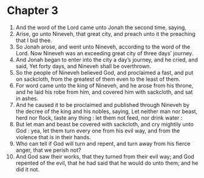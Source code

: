 # Chapter 3

1. And the word of the Lord came unto Jonah the second time, saying,
2. Arise, go unto Nineveh, that great city, and preach unto it the preaching that I bid thee.
3. So Jonah arose, and went unto Nineveh, according to the word of the Lord. Now Nineveh was an exceeding great city of three days’ journey.
4. And Jonah began to enter into the city a day’s journey, and he cried, and said, Yet forty days, and Nineveh shall be overthrown.
5. So the people of Nineveh believed God, and proclaimed a fast, and put on sackcloth, from the greatest of them even to the least of them.
6. For word came unto the king of Nineveh, and he arose from his throne, and he laid his robe from him, and covered him with sackcloth, and sat in ashes.
7. And he caused it to be proclaimed and published through Nineveh by the decree of the king and his nobles, saying, Let neither man nor beast, herd nor flock, taste any thing : let them not feed, nor drink water :
8. But let man and beast be covered with sackcloth, and cry mightily unto God : yea, let them turn every one from his evil way, and from the violence that is in their hands.
9. Who can tell if God will turn and repent, and turn away from his fierce anger, that we perish not?
10. And God saw their works, that they turned from their evil way; and God repented of the evil, that he had said that he would do unto them; and he did it not.

